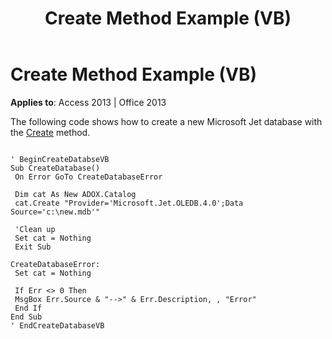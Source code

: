 ﻿---
title: Create Method Example (VB)
TOCTitle: Create Method Example (VB)
ms:assetid: 3e6a4f3d-3b25-2dfb-5ef3-6a4c5326b78f
ms:mtpsurl: https://msdn.microsoft.com/en-us/library/JJ249171(v=office.15)
ms:contentKeyID: 48544372
ms.date: 09/18/2015
mtps_version: v=office.15
---

# Create Method Example (VB)


**Applies to**: Access 2013 | Office 2013

The following code shows how to create a new Microsoft Jet database with the [Create](create-method-adox.md) method.

``` 
 
' BeginCreateDatabseVB 
Sub CreateDatabase() 
 On Error GoTo CreateDatabaseError 
 
 Dim cat As New ADOX.Catalog 
 cat.Create "Provider='Microsoft.Jet.OLEDB.4.0';Data Source='c:\new.mdb'" 
 
 'Clean up 
 Set cat = Nothing 
 Exit Sub 
 
CreateDatabaseError: 
 Set cat = Nothing 
 
 If Err <> 0 Then 
 MsgBox Err.Source & "-->" & Err.Description, , "Error" 
 End If 
End Sub 
' EndCreateDatabaseVB 
```


